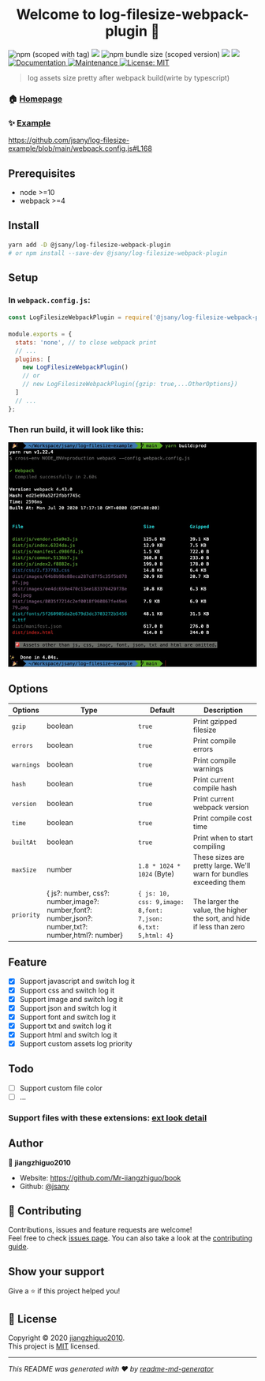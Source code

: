 <h1 align="center">Welcome to log-filesize-webpack-plugin 👋</h1>
<p>
  <img alt="npm (scoped with tag)" src="https://img.shields.io/npm/v/@jsany/log-filesize-webpack-plugin/latest">
  <img src="https://img.shields.io/badge/node-%3E%3D8.10.0-blue.svg" />
  <img alt="npm bundle size (scoped version)" src="https://img.shields.io/bundlephobia/minzip/@jsany/log-filesize-webpack-plugin/latest">
  <img src="https://github.com/jsany/log-filesize-webpack-plugin/workflows/Publish/badge.svg" />
  <a href="https://codecov.io/gh/jsany/log-filesize-webpack-plugin">
    <img src="https://codecov.io/gh/jsany/log-filesize-webpack-plugin/branch/main/graph/badge.svg" />
  </a>
  <a href="https://github.com/jsany/log-filesize-webpack-plugin#readme" target="_blank">
    <img alt="Documentation" src="https://img.shields.io/badge/documentation-yes-brightgreen.svg" />
  </a>
  <a href="https://github.com/jsany/log-filesize-webpack-plugin/graphs/commit-activity" target="_blank">
    <img alt="Maintenance" src="https://img.shields.io/badge/Maintained%3F-yes-green.svg" />
  </a>
  <a href="https://github.com/jsany/log-filesize-webpack-plugin/blob/main/LICENSE" target="_blank">
    <img alt="License: MIT" src="https://img.shields.io/badge/License-MIT-yellow.svg" target="_blank" />
  </a>
</p>

> log assets size pretty after webpack build(wirte by typescript)

### 🏠 [Homepage](https://github.com/jsany/log-filesize-webpack-plugin#readme)

### ✨ [Example](https://github.com/jsany/log-filesize-example)

<https://github.com/jsany/log-filesize-example/blob/main/webpack.config.js#L168>

## Prerequisites

- node >=10
- webpack >=4

## Install

```sh
yarn add -D @jsany/log-filesize-webpack-plugin
# or npm install --save-dev @jsany/log-filesize-webpack-plugin
```

## Setup

### In `webpack.config.js`:

```js
const LogFilesizeWebpackPlugin = require('@jsany/log-filesize-webpack-plugin');

module.exports = {
  stats: 'none', // to close webpack print
  // ...
  plugins: [
    new LogFilesizeWebpackPlugin()
    // or
    // new LogFilesizeWebpackPlugin({gzip: true,...OtherOptions})
  ]
  // ...
};
```

### Then run build, it will look like this:

![example](screenshots/example.png)

## Options

| Options    | Type                                                                                               | Default                                                     | Description                                                           |
| ---------- | -------------------------------------------------------------------------------------------------- | ----------------------------------------------------------- | --------------------------------------------------------------------- |
| `gzip`     | boolean                                                                                            | `true`                                                      | Print gzipped filesize                                                |
| `errors`   | boolean                                                                                            | `true`                                                      | Print compile errors                                                  |
| `warnings` | boolean                                                                                            | `true`                                                      | Print compile warnings                                                |
| `hash`     | boolean                                                                                            | `true`                                                      | Print current compile hash                                            |
| `version`  | boolean                                                                                            | `true`                                                      | Print current webpack version                                         |
| `time`     | boolean                                                                                            | `true`                                                      | Print compile cost time                                               |
| `builtAt`  | boolean                                                                                            | `true`                                                      | Print when to start compiling                                         |
| `maxSize`  | number                                                                                             | `1.8 * 1024 * 1024` (Byte)                                  | These sizes are pretty large. We'll warn for bundles exceeding them   |
| `priority` | { js?: number, css?: number,image?: number,font?: number,json?: number,txt?: number,html?: number} | `{ js: 10, css: 9,image: 8,font: 7,json: 6,txt: 5,html: 4}` | The larger the value, the higher the sort, and hide if less than zero |

## Feature

- [x] Support javascript and switch log it
- [x] Support css and switch log it
- [x] Support image and switch log it
- [x] Support json and switch log it
- [x] Support font and switch log it
- [x] Support txt and switch log it
- [x] Support html and switch log it
- [x] Support custom assets log priority

## Todo

- [ ] Support custom file color
- [ ] ...

### Support files with these extensions: [ext look detail](./src/helper/mimeMap.ts)

## Author

👤 **jiangzhiguo2010**

- Website: <https://github.com/Mr-jiangzhiguo/book>
- Github: [@jsany](https://github.com/jsany)

## 🤝 Contributing

Contributions, issues and feature requests are welcome!<br />Feel free to check [issues page](https://github.com/jsany/log-filesize-webpack-plugin/issues). You can also take a look at the [contributing guide](https://github.com/jsany/log-filesize-webpack-plugin/blob/main/CONTRIBUTING.md).

## Show your support

Give a ⭐️ if this project helped you!

## 📝 License

Copyright © 2020 [jiangzhiguo2010](https://github.com/jsany).<br />
This project is [MIT](https://github.com/jsany/log-filesize-webpack-plugin/blob/main/LICENSE) licensed.

---

_This README was generated with ❤️ by [readme-md-generator](https://github.com/kefranabg/readme-md-generator)_
